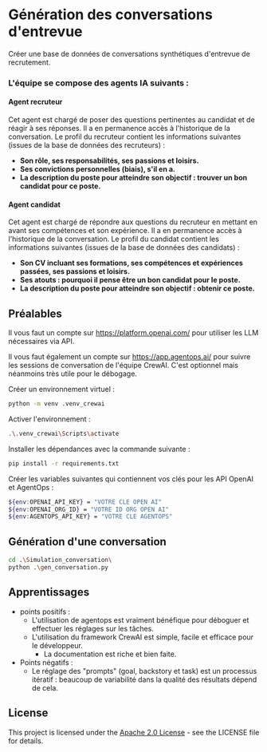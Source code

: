 # Génération des conversations d'entrevue
Créer une base de données de conversations synthétiques d'entrevue de recrutement.
### L'équipe se compose des agents IA suivants :

#### Agent recruteur

Cet agent est chargé de poser des questions pertinentes au candidat et de réagir à ses réponses. Il a en permanence accès à l'historique de la conversation. Le profil du recruteur contient les informations suivantes (issues de la base de données des recruteurs) :

- **Son rôle, ses responsabilités, ses passions et loisirs.**  
- **Ses convictions personnelles (biais), s'il en a.**  
- **La description du poste pour atteindre son objectif : trouver un bon candidat pour ce poste.**  

#### Agent candidat

Cet agent est chargé de répondre aux questions du recruteur en mettant en avant ses compétences et son expérience. Il a en permanence accès à l'historique de la conversation. Le profil du candidat contient les informations suivantes (issues de la base de données des candidats) :

- **Son CV incluant ses formations, ses compétences et expériences passées, ses passions et loisirs.**  
- **Ses atouts : pourquoi il pense être un bon candidat pour le poste.**  
- **La description du poste pour atteindre son objectif : obtenir ce poste.**  

## Préalables
Il vous faut un compte sur https://platform.openai.com/ pour utiliser les LLM nécessaires via API.

Il vous faut également un compte sur https://app.agentops.ai/ 
pour suivre les sessions de conversation de l'équipe CrewAI. C'est optionnel mais néanmoins très utile
pour le débogage.

Créer un environnement virtuel :
```bash
python -m venv .venv_crewai  
```
Activer l'environnement : 
```bash
.\.venv_crewai\Scripts\activate
```
Installer les dépendances avec la commande suivante :
```bash
pip install -r requirements.txt
 ``` 
Créer les variables suivantes qui contiennent vos clés pour les API OpenAI et AgentOps :
```bash
${env:OPENAI_API_KEY} = "VOTRE CLE OPEN AI"
${env:OPENAI_ORG_ID} = "VOTRE ID ORG OPEN AI"
${env:AGENTOPS_API_KEY} = "VOTRE CLE AGENTOPS"
```
## Génération d'une conversation
```bash
cd .\Simulation_conversation\   
python .\gen_conversation.py
 ``` 
## Apprentissages
* points positifs :
  * L'utilisation de agentops est vraiment bénéfique pour déboguer et effectuer les réglages sur les tâches.
  * L'utilisation du framework CrewAI est simple, facile et efficace pour le développeur.
    * La documentation est riche et bien faite.
* Points négatifs :
  * Le réglage des "prompts" (goal, backstory et task) est un processus itératif : beaucoup de variabilité dans la qualité des résultats dépend de cela.
 

## License
This project is licensed under the [Apache 2.0 License](../LICENSE) - see the LICENSE file for details.
